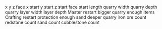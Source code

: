 x
y
z
face
x start
y start
z start
face start
length quarry
width quarry
depth quarry
layer width
layer depth
Master restart
bigger quarry
enough items
Crafting restart protection
enough sand
deeper quarry
iron ore count
redstone count
sand count
cobblestone count


